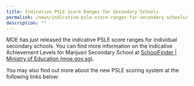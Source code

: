 ```yaml
---
title: Indicative PSLE Score Ranges for Secondary Schools
permalink: /news/indicative-psle-score-ranges-for-secondary-schools/
description: ""
---
```

MOE has just released the indicative PSLE score ranges for individual secondary schools. You can find more information on the indicative Achievement Levels for Manjusri Secondary School at <a href="https://www.moe.gov.sg/schoolfinder?journey=Secondary%20school" target="_blank">SchoolFinder | Ministry of Education (moe.gov.sg)</a>.

  

You may also find out more about the new PSLE scoring system at the following links below: